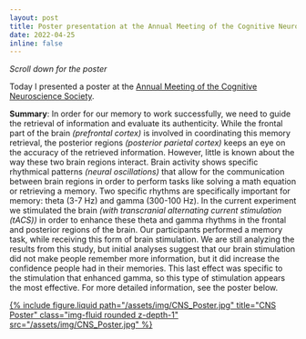 ```yaml
---
layout: post
title: Poster presentation at the Annual Meeting of the Cognitive Neuroscience Society (CNS)
date: 2022-04-25
inline: false
---
```

<i>Scroll down for the poster</i>

Today I presented a poster at the <a href="https://www.cogneurosociety.org/annual-meeting/">Annual Meeting of the Cognitive Neuroscience Society</a>. 

<b>Summary</b>: In order for our memory to work successfully, we need to guide the retrieval of information and evaluate its authenticity. While the frontal part of the brain <i>(prefrontal cortex)</i> is involved in coordinating this memory retrieval, the posterior regions <i>(posterior parietal cortex)</i> keeps an eye on the accuracy of the retrieved information. However, little is known about the way these two brain regions interact. Brain activity shows specific rhythmical patterns <i>(neural oscillations)</i> that allow for the communication between brain regions in order to perform tasks like solving a math equation or retrieving a memory. Two specific rhythms are specifically important for memory: theta (3-7 Hz) and gamma (300-100 Hz). In the current experiment we stimulated the brain <i>(with transcranial alternating current stimulation (tACS))</i> in order to enhance these theta and gamma rhythms in the frontal and posterior regions of the brain. Our participants performed a memory task, while receiving this form of brain stimulation. We are still analyzing the results from this study, but initial analyses suggest that our brain stimulation did not make people remember more information, but it did increase the confidence people had in their memories. This last effect was specific to the stimulation that enhanced gamma, so this type of stimulation appears the most effective. For more detailed information, see the poster below.

<!--![CNS_Poster](/assets/img/CNS_Poster_2022.png)-->

<div class="row">
    <div class="col-sm mt-3 mt-md-0">
        <div><a href="/assets/img/CNS_Poster.jpg">
            {% include figure.liquid path="/assets/img/CNS_Poster.jpg" title="CNS Poster" class="img-fluid rounded z-depth-1" src="/assets/img/CNS_Poster.jpg" %}
        </a></div>
    </div>
</div>

<!--<a href="/assets/img/CNS_Poster.jpg">
    <img 
        src="/assets/img/CNS_Poster.jpg" 
        alt="CNS Poster 2022"
        class="img-fluid rounded z-depth-1"
    />
</a>-->
